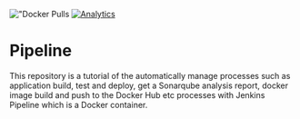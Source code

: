 !["Docker Pulls](https://img.shields.io/docker/pulls/hakdogan/pipeline.svg)
[![Analytics](https://ga-beacon.appspot.com/UA-110069051-1/pipeline/readme)](https://github.com/igrigorik/ga-beacon)

Pipeline
===================
This repository is a tutorial of the automatically manage processes such as application build, test and deploy, get a Sonarqube analysis report, docker image build and push to the Docker Hub etc processes with Jenkins Pipeline which is a Docker container.